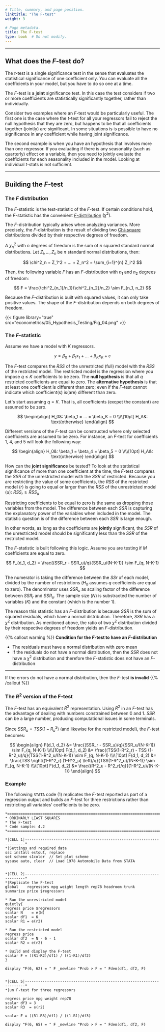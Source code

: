 ```yaml
---
# Title, summary, and page position.
linktitle: "The F-test"
weight: 3

# Page metadata.
title: The F-test
type: book  # Do not modify.
---
```




---

## What does the $F$-test do?

The $t$-test is a single significance test in the sense that evaluates the statistical significance of one coefficient only. You can evaluate all the coefficients in your model, but you have to do so one at a time.

The $F$-test is a **joint** significance test. In this case the test considers if two or more coefficients are statistically significantly together, rather than individually.

Consider two examples where an $F$-test would be particularly useful. The first one is the case where the $t$-test for all your regressors fail to reject the null hypothesis that they are zero, but happens to be that all coefficients together (jointly) are significant. In some situations is is possible to have no significance in any coefficient while having joint significance. 

The second example is when you have an hypothesis that involves more than one regressor. If you evaluating if there is any seasonality (such as quarterly) effect on a variable, then you need to jointly evaluate the coefficients for each seasonality included in the model. Looking at individual $t$-stats is not sufficient.

---

## Building the $F$-test

### The $F$ distribution

The $F$-statistic is the test-statistic of the $F$-test. If certain conditions hold, the $F$-statistic has the convenient [$F$-distribution](https://en.wikipedia.org/wiki/F-distribution) $(\chi^2)$.

The $F$-distribution typically arises when analyzing variances. More precisely, the $F$-distribution is the result of dividing two [Chi-square](https://en.wikipedia.org/wiki/Chi-square_distribution) distributions divided by their respective degrees of freedom.

A $\chi^2_n$ with $n$ degrees of freedom is the sum of $n$ squared standard normal distributions. Let $Z_i, ..., Z_n$ be $n$ standard normal distributions, then:

$$
\chi^2_n = Z_1^2 + ... + Z_n^2 = \sum_{i=1}^{n} Z_i^2 
$$

Then, the following variable $F$ has an $F$-distribution with $n_1$ and $n_2$ degrees of freedom:

$$
F = \frac{\chi^2_{n_1}/n_1}{\chi^2_{n_2}/n_2} \sim F_{n_1, n_2}
$$

Because the $F$-distribution is built with squared values, it can only take positive values. The shape of the $F$-distribution depends on both degrees of freedom.

{{< figure library="true" src="econometrics/05_Hypothesis_Testing/Fig_04.png" >}}

### The $F$-statistic

Assume we have a model with $K$ regressors.

$$
y = \beta_0 + \beta_1 x_1 + ... + \beta_K x_K + \varepsilon
$$

The $F$-test compares the $RSS$ of the unrestricted (full) model with the $RSS$ of the restricted model. The restricted model is the regression where you impose $q \leq K$ coefficients to be zero. The **null hypthesis** is that all $q$ restricted coefficients are equal to zero. The **alternative hypothesis** is that at least one coefficient is different than zero; even if the $F$-test cannot indicate which coefficient(s) is(are) different than zero.

Let's start assuming $q=K$. That is, all coefficients (excpet the constant) are assumed to be zero.

$$
\begin{align}
H_0&: \beta_1 = ... = \beta_K = 0 \\\\[10pt]
H_A&: \text{otherwise}
\end{align}
$$

Different versions of the $F$-test can be constructed where only selected coefficients are assumed to be zero. For instance, an $F$-test for coefficients 1, 4, and 5 will look the following way:

$$
\begin{align}
H_0&: \beta_1 = \beta_4 = \beta_5 = 0 \\\\[10pt]
H_A&: \text{otherwise}
\end{align}
$$

How can the **joint significance** be tested? To look at the statistical significance of more than one coefficient at the time, the $F$-test compares the $SSR$ of the unrestricted model with the $SSR$ of restricted. Because you are restricting the value of some coefficients, the $RSS$ of the restricted model $(r)$ is going to equal or larger than the $RSS$ of the unrestricted model $(u)$: $RSS_r \geq RSS_u$

Restricting coefficients to be equal to zero is the same as dropping those variables from the model. The difference between each $SSR$ is capturing the explanatory power of the variables when included in the model. The statistic question is of the difference between each $SSR$ is large enough.

In other words, as long as the coefficients are **jointly** significant, the $SSR$ of the unrestricted model should be significantly less than the $SSR$ of the restricted model.

The $F$-statistic is built following this logic. Assume you are testing if $M$ coefficients are equal to zero.

$$
F_{d_1, d_2} = \frac{(SSR_r - SSR_u)/q}{SSR_u/(N-K-1)} \sim F_{q, N-K-1}
$$

The numerator is taking the difference between the $SSr$ of each model, divided by the number of restrictions ($H_0$ assumes $q$ coefficients are equal to zero). The denominator uses $SSR_u$ as scaling factor of the difference between $SSR_r$ and $SSR_u$. The sample size $(N)$ is substracted the number of variables $(K)$ and the constant (which is the number $1$).

The reason this statistic has an $F$-distribution is because $SSR$ is the sum of squared residuals, which have a normal distribution. Therefore, $SSR$ has a $\chi^2$ distribution. As mentioned above, the ratio of two $\chi^2$ distribution divided by their respective degrees of freedom yields an $F$-distribution.

{{% callout warning %}}
**Condition for the $F$-test to have an $F$-distribution**

* The residuals must have a normal distribution with zero mean
* If the residuals do not have a normal distribution, then the $SSR$ does not have a $\chi^2$ distribution and therefore the $F$-statistic does not have an $F$-distribution
 
---

If the errors do not have a normal distribution, then the $F$-test **is invalid**
{{% /callout %}}

### The $R^2$ version of the F-test

The $F$-test has an equivalent $R^2$ representation. Using $R^2$ in an $F$-test has the advantage of dealing with numbers constrained between 0 and 1. $SSR$ can be a large number, producing computational issues in some terminals.

Since $SSR_u = TSS (1-R^2_u)$ (and likewise for the restricted model), the $F$-test becomes:

$$
\begin{align}
F(d_1, d_2) &= \frac{(SSR_r - SSR_u)/q}{SSR_u/(N-K-1)} \sim F_{q, N-K-1} \\\\[10pt]
F(d_1, d_2) &= \frac{(TSS(1-R^2_r) - TSS (1-R^2_u)/q}{TSS(1-R^2_u/(N-K-1)} \sim F_{q, N-K-1} \\\\[10pt]
F(d_1, d_2) &= \frac{TSS \right((1-R^2_r) (1-R^2_u) \left)/q}{TSS(1-R^2_u)/(N-K-1)} \sim F_{q, N-K-1} \\\\[10pt]
F(d_1, d_2) &= \frac{(R^2_u - R^2_r)/q}{(1-R^2_u)/(N-K-1)}
\end{align}
$$

### Example

The following `STATA` code (1) replicates the $F$-test reported as part of a regression output and builds an $F$-test for three restrictions rather than restricting all variables' coefficients to be zero.

```
*==============================================================================*
* ORDINARLY LEAST SQUARES
* The F-test
* Code sample: 4.2
*==============================================================================*

*|CELL 1|----------------------------------------------------------------------*
*|Settings and required data
ssc install estout, replace
set scheme s1color  // Set plot scheme
sysuse auto, clear  // Load 1978 Automobile Data from STATA


*|CELL 2|----------------------------------------------------------------------*
*|Replicate the F-test
global    regressors mpg weight length rep78 headroom trunk
summarize price $regressors

* Run the unrestricted model
quietly{
regress price $regressors
scalar N    = e(N)
scalar df1  = 6
scalar R1 = e(r2)

* Run the restricted model
regress price
scalar df2  = N - 6 - 1
scalar R2 = e(r2)

* Build and display the F-test
scalar F = ((R1-R2)/df1) / ((1-R1)/df2)
}

display "F(6, 62) = " F _newline "Prob > F = " Fden(df1, df2, F)


*|CELL 5|----------------------------------------------------------------------*
*|un F-test for three regressors

regress price mpg weight rep78
scalar df3 = 3
scalar R3  = e(r2)

scalar F = ((R1-R3)/df1) / ((1-R1)/df3)

display "F(6, 65) = " F _newline "Prob > F = " Fden(df1, df2, F)
```